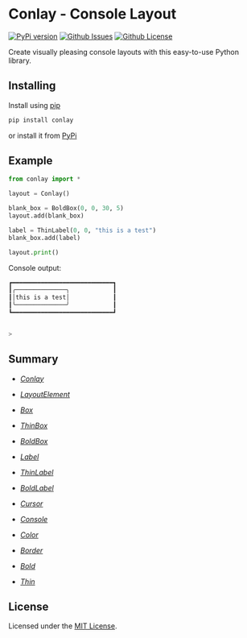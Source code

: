 Conlay - Console Layout
=======================

[![PyPi version][shields-pypi_version]][url-pypi_version]
[![Github Issues][shields-issues]][url-issues]
[![Github License][shields-license]][url-license]

Create visually pleasing console layouts with this easy-to-use Python library. 


Installing
----------

Install using <a href="https://pip.pypa.io/en/stable/">pip</a>

```bash
pip install conlay
```

or install it from <a href="https://pypi.org/project/conlay/#files">PyPi</a>


Example
-------

```python
from conlay import *

layout = Conlay()

blank_box = BoldBox(0, 0, 30, 5)
layout.add(blank_box)

label = ThinLabel(0, 0, "this is a test")
blank_box.add(label)

layout.print()
``` 

Console output:

```bash
┏━━━━━━━━━━━━━━━━━━━━━━━━━━━━┓
┃╭──────────────╮            ┃
┃│this is a test│            ┃
┃╰──────────────╯            ┃
┗━━━━━━━━━━━━━━━━━━━━━━━━━━━━┛


>
```


Summary
-------
- <a href="https://github.com/Salliii/conlay#Conlay">_Conlay_</a>
- <a href="https://github.com/Salliii/conlay#LayoutElement">_LayoutElement_</a>
- <a href="https://github.com/Salliii/conlay#Box">_Box_</a>
- <a href="https://github.com/Salliii/conlay#ThinBox">_ThinBox_</a>
- <a href="https://github.com/Salliii/conlay#BoldBox">_BoldBox_</a>
- <a href="https://github.com/Salliii/conlay#Label">_Label_</a>
- <a href="https://github.com/Salliii/conlay#ThinLabel">_ThinLabel_</a>
- <a href="https://github.com/Salliii/conlay#BoldLabel">_BoldLabel_</a>

- <a href="https://github.com/Salliii/conlay#Cursor">_Cursor_</a>
- <a href="https://github.com/Salliii/conlay#Console">_Console_</a>

- <a href="https://github.com/Salliii/conlay#Color">_Color_</a>

- <a href="https://github.com/Salliii/conlay#Border">_Border_</a>
- <a href="https://github.com/Salliii/conlay#Bold">_Bold_</a>
- <a href="https://github.com/Salliii/conlay#Thin">_Thin_</a>


License
-------
Licensed under the <a href="https://github.com/Salliii/conlay/blob/main/LICENSE">MIT License</a>.




<!-- shields -->
[shields-pypi_version]: https://img.shields.io/pypi/v/conlay?label=PyPi%20Version&style=for-the-badge
[shields-issues]: https://img.shields.io/github/issues/Salliii/conlay?style=for-the-badge
[shields-license]: https://img.shields.io/github/license/Salliii/conlay?style=for-the-badge

<!-- url -->
[url-pypi_version]: https://pypi.org/project/conlay/
[url-issues]: https://github.com/Salliii/conlay/issues
[url-license]: https://github.com/Salliii/conlay/blob/main/LICENSE